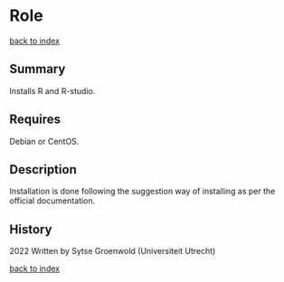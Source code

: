 # Role <name>
[back to index](../index.md#Roles)

## Summary
Installs R and R-studio. 

## Requires
Debian or CentOS.

## Description
Installation is done following the suggestion way of installing as per the official documentation.

## History
2022 Written by Sytse Groenwold (Universiteit Utrecht)

[back to index](../index.md#Roles)
